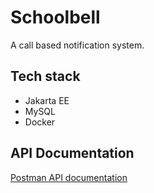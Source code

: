 # Schoolbell

A call based notification system.

## Tech stack
- Jakarta EE
- MySQL
- Docker

## API Documentation
[Postman API documentation](https://documenter.getpostman.com/view/18957803/2s8YzRz38C)
